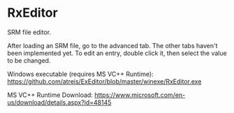 # RxEditor
SRM file editor.

After loading an SRM file, go to the advanced tab.  The other tabs haven't been implemented yet.  To edit an entry, double click it, then select the value to be changed.

Windows executable (requires MS VC++ Runtime):
<a href="https://github.com/atreis/ExEditor/blob/master/winexe/RxEditor.exe">https://github.com/atreis/ExEditor/blob/master/winexe/RxEditor.exe</a>

MS VC++ Runtime Download:
<a href="https://www.microsoft.com/en-us/download/details.aspx?id=48145">https://www.microsoft.com/en-us/download/details.aspx?id=48145</a>

